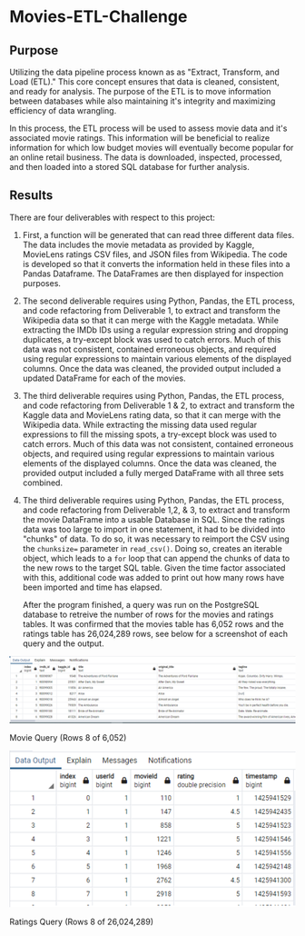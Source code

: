 # Movies-ETL-Challenge

## Purpose
Utilizing the data pipeline process known as as "Extract, Transform, and Load (ETL)." This core concept ensures that data is cleaned, consistent, and ready for analysis. The purpose of the ETL is to move information between databases while also maintaining it's integrity and maximizing efficiency of data wrangling. 

In this process, the ETL process will be used to assess movie data and it's associated movie ratings. This information will be beneficial to realize information for which low budget movies will eventually become popular for an online retail business. The data is downloaded, inspected, processed, and then loaded into a stored SQL database for further analysis.

## Results 

There are four deliverables with respect to this project:

1. First, a function will be generated that can read three different data files. The data includes the movie metadata as provided by Kaggle, MovieLens ratings CSV files, and JSON files from Wikipedia. The code is developed so that it converts the information held in these files into a Pandas Dataframe. The DataFrames are then displayed for inspection purposes.

2. The second deliverable requires using Python, Pandas, the ETL process, and code refactoring from Deliverable 1, to extract and transform the Wikipedia data so that it can merge with the Kaggle metadata. While extracting the IMDb IDs using a regular expression string and dropping duplicates, a try-except block was used to catch errors. Much of this data was not consistent, contained erroneous objects, and required using regular expressions to maintain various elements of the displayed columns. Once the data was cleaned, the provided output included a updated DataFrame for each of the movies.

3. The third deliverable requires using Python, Pandas, the ETL process, and code refactoring from Deliverable 1 & 2, to extract and transform the Kaggle data and MovieLens rating data, so that it can merge with the Wikipedia data. While extracting the missing data used regular expressions to fill the missing spots, a try-except block was used to catch errors. Much of this data was not consistent, contained erroneous objects, and required using regular expressions to maintain various elements of the displayed columns. Once the data was cleaned, the provided output included a fully merged DataFrame with all three sets combined.

4. The third deliverable requires using Python, Pandas, the ETL process, and code refactoring from Deliverable 1,2, & 3, to extract and transform the movie DataFrame into a usable Database in SQL. Since the ratings data was too large to import in one statement, it had to be divided into "chunks" of data. To do so, it was necessary to reimport the CSV using the `chunksize=` parameter in `read_csv()`. Doing so, creates an iterable object, which leads to a `for` loop that can append the chunks of data to the new rows to the target SQL table. Given the time factor associated with this, additional code was added to print out how many rows have been imported and time has elapsed. 

   After the program finished, a query was run on the PostgreSQL database to retreive the number of rows for the movies and ratings tables. It was confirmed that the movies table has 6,052 rows and the ratings table has 26,024,289 rows, see below for a screenshot of each query and the output.

![Movies_Query](movies_query.PNG) 

Movie Query (Rows 8 of 6,052)

![Ratings_Query](ratings_query.PNG) 

Ratings Query (Rows 8 of 26,024,289)